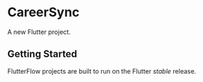 # CareerSync

A new Flutter project.

## Getting Started

FlutterFlow projects are built to run on the Flutter _stable_ release.
